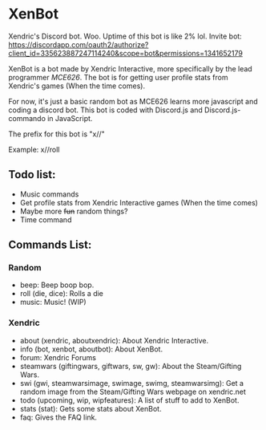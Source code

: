 # XenBot
Xendric's Discord bot. Woo. Uptime of this bot is like 2% lol. Invite bot: https://discordapp.com/oauth2/authorize?client_id=335623887247114240&scope=bot&permissions=1341652179

XenBot is a bot made by Xendric Interactive, more specifically by the lead programmer *MCE626*. The bot is for getting user profile stats from Xendric's games (When the time comes).

For now, it's just a basic random bot as MCE626 learns more javascript and coding a discord bot. This bot is coded with Discord.js and Discord.js-commando in JavaScript.

The prefix for this bot is "x//"

Example: x//roll

## Todo list:
- Music commands
- Get profile stats from Xendric Interactive games (When the time comes)
- Maybe more ~~fun~~ random things?
- Time command

## Commands List:

### Random
- beep: Beep boop bop.
- roll (die, dice): Rolls a die
- music: Music! (WIP)

### Xendric
- about (xendric, aboutxendric): About Xendric Interactive.
- info (bot, xenbot, aboutbot): About XenBot.
- forum: Xendric Forums
- steamwars (giftingwars, giftwars, sw, gw): About the Steam/Gifting Wars.
- swi (gwi, steamwarsimage, swimage, swimg, steamwarsimg): Get a random image from the Steam/Gifting Wars webpage on xendric.net
- todo (upcoming, wip, wipfeatures): A list of stuff to add to XenBot.
- stats (stat): Gets some stats about XenBot.
- faq: Gives the FAQ link.